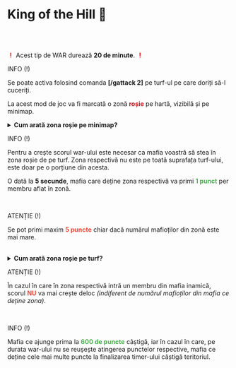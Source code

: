 <h1>King of the Hill 🔫</h1>
<br><br>
<p>
    <strong style="color:white">(</strong><strong style="color: red;">!</strong><strong style="color:white">)</strong>
        Acest tip de WAR durează <strong>20 de minute</strong>.
    <strong style="color:white">(</strong><strong style="color: red;">!</strong><strong style="color:white">)</strong>
</p>  
<div class="tip-container">
    <p class="title">INFO (!)</p>
    <p class="description">Se poate activa folosind comanda <strong>[/gattack 2]</strong> pe turf-ul pe care doriți să-l cuceriți.</p>
</div> 
<p>La acest mod de joc va fi marcată o zonă <strong style="color:#d2161b">roșie</strong> pe hartă, vizibilă și pe minimap.</p> 
<details class="details custom-block">
  <summary><strong>Cum arată zona roșie pe minimap?</strong></summary>
  <img src="https://i.imgur.com/bCPo44i.png" alt="Zona roșie minimap" style="max-width:100%; height:auto; margin-left: 25%; margin-top: 15px;">
</details>
<div class="tip-container">
    <p class="title">INFO (!)</p>
    <p class="description" style="margin-bottom: 10px;">Pentru a crește scorul war-ului este necesar ca mafia voastră să stea în zona roșie de pe turf. Zona respectivă nu este pe toată suprafața turf-ului, este doar pe o porțiune din acesta.</p>
    <p class="description">O dată la <strong>5 secunde</strong>, mafia care deține zona respectivă va primi <strong style="color:#4caf50">1 punct</strong> per membru aflat în zonă.</p>
</div>
<br>
<div class="danger-container">
    <p class="title">ATENȚIE (!)</p>
    <p class="description">Se pot primi maxim <strong style="color:#f44336">5 puncte</strong> chiar dacă numărul mafioților din zonă este mai mare.</p>
</div>
<br>
<details class="details custom-block">
  <summary><strong>Cum arată zona roșie pe turf?</strong></summary>
  <img src="https://i.imgur.com/dVn5SBU.png" alt="Zona roșie turf" style="max-width:100%; height:auto; margin-left: 25%; margin-top: 15px;">
</details>
<div class="danger-container">
    <p class="title">ATENȚIE (!)</p>
    <p class="description">În cazul în care în zona respectivă intră un membru din mafia inamică, scorul <strong style="color:#f44336">NU</strong> va mai crește deloc <i>(indiferent de numărul mafioților din mafia ce deține zona)</i>.</p>
</div>
<br>
<div class="tip-container">
    <p class="title">INFO (!)</p>
    <p class="description">Mafia ce ajunge prima la <strong style="color:#4caf50">600 de puncte</strong> câștigă, iar în cazul în care, pe durata war-ului nu se reușește atingerea punctelor respective, mafia ce deține cele mai multe puncte la finalizarea timer-ului câștigă teritoriul.</p>
</div>
